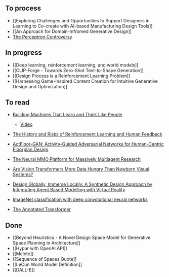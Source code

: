 ## To process

- [[Exploring Challenges and Opportunities to Support Designers in Learning to Co-create with AI-based Manufacturing Design Tools]]
- [[An Approach for Domain-Infromed Generative Design]]
- [The Perceptron Controversy](https://yuxi-liu-wired.github.io/essays/posts/perceptron-controversy/)
## In progress
 - [[Deep learning, reinforcement learning, and world models]] 
 - [[CLIP-Forge - Towards Zero-Shot Text-to-Shape Generation]]
 - [[Design Process is a Reinforcement Learning Problem]]
 - [[Harnessing Game-Inspired Content Creation for Intuitive Generative Design and Optimization]]

## To read

 - [Building Machines That Learn and Think Like People](http://dspace.mit.edu/bitstream/handle/1721.1/102089/CBMM-Memo-046.pdf;jsessionid=F7921CA37EB45D043423302FF498AC62?sequence=1)
	 - [Video](https://cbmm.mit.edu/video/building-machines-learn-think-people-prof-josh-tenenbaum-icml2018)
 - [The History and Risks of Reinforcement Learning and Human Feedback](https://arxiv.org/abs/2310.13595)
 - [ActFloor-GAN: Activity-Guided Adversarial Networks for Human-Centric Floorplan Design](https://ieeexplore.ieee.org/abstract/document/9609576/)
 - [The Neural MMO Platform for Massively Multiagent Research](https://arxiv.org/abs/2110.07594)
 - [Are Vision Transformers More Data Hungry Than Newborn Visual Systems?](https://proceedings.neurips.cc/paper_files/paper/2023/file/e75dce944052276caf89c17aca8963d3-Paper-Conference.pdf)
 - [Design Globally, Immerse Locally: A Synthetic Design Approach by Integrating Agent Based Modelling with Virtual Reality](https://papers.cumincad.org/data/works/att/caadria2018_161.pdf)

 - [ImageNet classification with deep convolutional neural networks](https://dl.acm.org/doi/10.1145/3065386)
 - [The Annotated Transformer](https://nlp.seas.harvard.edu/annotated-transformer/)

## Done
- [[Beyond Heuristics - A Novel Design Space Model for Generative Space Planning in Architecture]]
- [[Hypar with OpenAI API]]
- [[Melete]]
- [[Sequence of Spaces Quote]]
-  [[LeCun World Model Definition]]
- [[DALL-E]]
